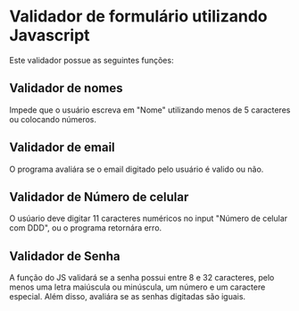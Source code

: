 <h1>Validador de formulário utilizando Javascript</h1>
Este validador possue as seguintes funções:
<h2>Validador de nomes</h2>
Impede que o usuário escreva  em "Nome" utilizando menos de 5 caracteres ou colocando números.
<h2>Validador de email</h2>
O programa avaliára se o email digitado pelo usuário é valido ou não.
<h2>Validador de Número de celular</h2>
O usúario deve digitar 11 caracteres numéricos no input "Número de celular com DDD", ou o programa retornára erro.
<h2>Validador de Senha</h2>
A função do JS validará se a senha possui entre 8 e 32 caracteres,  pelo menos uma letra maiúscula ou minúscula, um número e um caractere especial.
Além disso, avaliára se as senhas digitadas são iguais.
